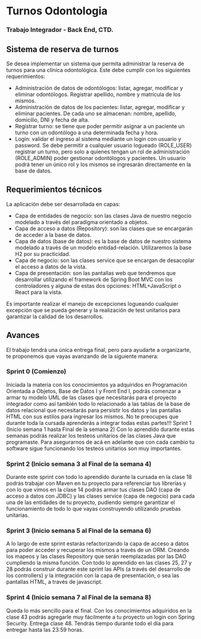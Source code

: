 # Turnos Odontologia
### Trabajo Integrador - Back End, CTD.

## Sistema de reserva de turnos

Se desea implementar un sistema que permita administrar la reserva de turnos para una
clínica odontológica. Este debe cumplir con los siguientes requerimientos:

- Administración de datos de odontólogos: listar, agregar, modificar y eliminar
odontólogos. Registrar apellido, nombre y matrícula de los mismos.
- Administración de datos de los pacientes: listar, agregar, modificar y eliminar
pacientes. De cada uno se almacenan: nombre, apellido, domicilio, DNI y fecha de
alta.
- Registrar turno: se tiene que poder permitir asignar a un paciente un turno con
un odontólogo a una determinada fecha y hora.
- Login: validar el ingreso al sistema mediante un login con usuario y password. Se
debe permitir a cualquier usuario logueado (ROLE_USER) registrar un turno, pero
solo a quienes tengan un rol de administración (ROLE_ADMIN) poder gestionar
odontólogos y pacientes. Un usuario podrá tener un único rol y los mismos se
ingresarán directamente en la base de datos.


## Requerimientos técnicos

La aplicación debe ser desarrollada en capas:

- Capa de entidades de negocio: son las clases Java de nuestro negocio
modelado a través del paradigma orientado a objetos.
- Capa de acceso a datos (Repository): son las clases que se encargarán de
acceder a la base de datos.
- Capa de datos (base de datos): es la base de datos de nuestro sistema
modelado a través de un modelo entidad-relación. Utilizaremos la base H2 por su
practicidad.
- Capa de negocio: son las clases service que se encargan de desacoplar el
acceso a datos de la vista.
- Capa de presentación: son las pantallas web que tendremos que desarrollar
utilizando el framework de Spring Boot MVC con los controladores y alguna de
estas dos opciones: HTML+JavaScript o React para la vista.

Es importante realizar el manejo de excepciones logueando cualquier excepción que se
pueda generar y la realización de test unitarios para garantizar la calidad de los
desarrollos.

## Avances

El trabajo tendrá una única entrega final, pero para ayudarte a organizarte, te
proponemos que vayas avanzando de la siguiente manera:

### Sprint 0 (Comienzo)
Iniciada la materia con los conocimientos ya adquiridos en Programación Orientada a
Objetos, Base de Datos I y Front End I, podrás comenzar a armar tu modelo UML de las
clases que necesitarás para el proyecto integrador como así también todo lo relacionado
a las tablas de la base de datos relacional que necesitarás para persistir los datos y las
pantallas HTML con sus estilos para ingresar los mismos. No te preocupes que durante
toda la cursada aprenderás a integrar todas estas partes!!!
Sprint 1 (Inicio semana 1 hasta Final de la semana 2)
Con lo aprendido durante estas semanas podrás realizar los testeos unitarios de las
clases Java que programaste. Para asegurarnos de acá en adelante que con cada
cambio tu software sigue funcionando los testeos unitarios son muy importantes.

### Sprint 2 (Inicio semana 3 al Final de la semana 4)
Durante este sprint con todo lo aprendido durante la cursada en la clase 18 podrás
trabajar con Maven en tu proyecto para referenciar tus librerías y con lo que vimos en la
clase 14 podrás armar tus clases DAO (capa de acceso a datos con JDBC) y las clases
service (capa de negocio) para cada una de las entidades de tu proyecto, pudiendo
siempre garantizar el funcionamiento de todo lo que vayas construyendo utilizando
pruebas unitarias.

### Sprint 3 (Inicio semana 5 al Final de la semana 6)
A lo largo de este sprint estarás refactorizando la capa de acceso a datos para poder
acceder y recuperar los mismos a través de un ORM. Creando los mapeos y las clases
Repository que serán reemplazadas por las DAO cumpliendo la misma función.
Con todo lo aprendido en las clases 25, 27 y 28 podrás construir durante este sprint las
APIs (a través del desarrollo de los controllers) y la integración con la capa de
presentación, o sea las pantallas HTML, a través de javascript.

### Sprint 4 (Inicio semana 7 al Final de la semana 8)
Queda lo más sencillo para el final. Con los conocimientos adquiridos en la clase 43
podrás agregarle muy fácilmente a tu proyecto un login con Spring Security.
Entrega clase 48. Tendrás tiempo durante todo el día para entregar hasta las 23:59
horas.
